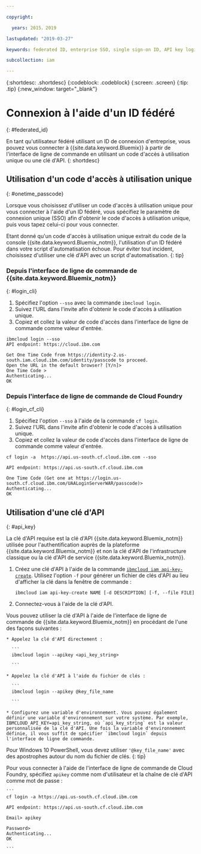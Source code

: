```yaml
---

copyright:

  years: 2015，2019

lastupdated: "2019-03-27"

keywords: federated ID, enterprise SSO, single sign-on ID, API key login, one-time passcode login

subcollection: iam

---
```


{:shortdesc: .shortdesc}
{:codeblock: .codeblock}
{:screen: .screen}
{:tip: .tip}
{:new_window: target="_blank"}

# Connexion à l'aide d'un ID fédéré
{: #federated_id}

En tant qu'utilisateur fédéré utilisant un ID de connexion d'entreprise, vous pouvez vous connecter à {{site.data.keyword.Bluemix}} à partir de l'interface de ligne de commande en utilisant un code d'accès à utilisation unique ou une clé d'API.
{: shortdesc}

## Utilisation d'un code d'accès à utilisation unique
{: #onetime_passcode}

Lorsque vous choisissez d'utiliser un code d'accès à utilisation unique pour vous connecter à l'aide d'un ID fédéré, vous spécifiez le paramètre de connexion unique (SSO) afin d'obtenir le code d'accès à utilisation unique, puis vous tapez celui-ci pour vous connecter.

Etant donné qu'un code d'accès à utilisation unique extrait du code de la console {{site.data.keyword.Bluemix_notm}}, l'utilisation d'un ID fédéré dans votre script d'automatisation échoue. Pour éviter tout incident, choisissez d'utiliser une clé d'API avec un script d'automatisation.
{: tip}

### Depuis l'interface de ligne de commande de {{site.data.keyword.Bluemix_notm}}
{: #login_cli}
1. Spécifiez l'option `--sso` avec la commande `ibmcloud login`.
2. Suivez l'URL dans l'invite afin d'obtenir le code d'accès à utilisation unique.
3. Copiez et collez la valeur de code d'accès dans l'interface de ligne de commande comme valeur d'entrée.

  ```
  ibmcloud login --sso
  API endpoint: https://cloud.ibm.com

  Get One Time Code from https://identity-2.us-south.iam.cloud.ibm.com/identity/passcode to proceed.
  Open the URL in the default browser? [Y/n]>
  One Time Code >
  Authenticating...
  OK

  ```

### Depuis l'interface de ligne de commande de Cloud Foundry
{: #login_cf_cli}

1. Spécifiez l'option `--sso` à l'aide de la commande `cf login`.
2. Suivez l'URL dans l'invite afin d'obtenir le code d'accès à utilisation unique.
3. Copiez et collez la valeur de code d'accès dans l'interface de ligne de commande comme valeur d'entrée.

  ```
  cf login -a  https://api.us-south.cf.cloud.ibm.com --sso

  API endpoint: https://api.us-south.cf.cloud.ibm.com

  One Time Code (Get one at https://login.us-south.cf.cloud.ibm.com/UAALoginServerWAR/passcode)>
  Authenticating...
  OK

  ```

## Utilisation d'une clé d'API
{: #api_key}

La clé d'API requise est la clé d'API {{site.data.keyword.Bluemix_notm}} utilisée pour l'authentification auprès de la plateforme {{site.data.keyword.Bluemix_notm}} et non la clé d'API de l'infrastructure classique ou la clé d'API de service {{site.data.keyword.Bluemix_notm}}.

1. Créez une clé d'API à l'aide de la commande [`ibmcloud iam api-key-create`](/docs/cli/reference/ibmcloud?topic=cloud-cli-ibmcloud_commands_iam#ibmcloud_iam_api_key_create). Utilisez l'option `-f` pour générer un fichier de clés d'API au lieu d'afficher la clé dans la fenêtre de commande :

   ```
   ibmcloud iam api-key-create NAME [-d DESCRIPTION] [-f, --file FILE]

   ```

2. Connectez-vous à l'aide de la clé d'API.

  Vous pouvez utiliser la clé d'API à l'aide de l'interface de ligne de commande de {{site.data.keyword.Bluemix_notm}} en procédant de l'une des façons suivantes :

    * Appelez la clé d'API directement :

      ```
      ibmcloud login --apikey <api_key_string>

      ```

    * Appelez la clé d'API à l'aide du fichier de clés :

      ```
      ibmcloud login --apikey @key_file_name

      ```

    * Configurez une variable d'environnement. Vous pouvez également définir une variable d'environnement sur votre système. Par exemple, IBMCLOUD_API_KEY=api_key_string, où `api_key_string` est la valeur personnalisée de la clé d'API. Une fois la variable d'environnement définie, il vous suffit de spécifier `ibmcloud login` depuis l'interface de ligne de commande.

   Pour Windows 10 PowerShell, vous devez utiliser `'@key_file_name'` avec des apostrophes autour du nom du fichier de clés.
   {: tip}

  Pour vous connecter à l'aide de l'interface de ligne de commande de Cloud Foundry, spécifiez `apikey` comme nom d'utilisateur et la chaîne de clé d'API comme mot de passe :

    ```
    cf login -a https://api.us-south.cf.cloud.ibm.com

    API endpoint: https://api.us-south.cf.cloud.ibm.com

    Email> apikey

    Password>
    Authenticating...
    OK

    ```
